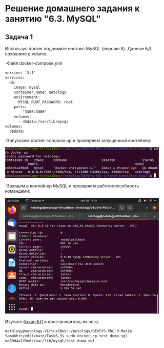 # Решение домашнего задания к занятию "6.3. MySQL"



## Задача 1

Используя docker поднимите инстанс MySQL (версию 8). Данные БД сохраните в volume.

-Файл docker-compose.yml

```
version: '3.1'
services:
  db:
    image: mysql
    container_name: netology
    environment:
      MYSQL_ROOT_PASSWORD: root
    ports:
      - "3306:3306"
    volumes:
      - dbdata:/var/lib/mysql
volumes:
  dbdata:
```
-Запускаем docker-compose up и проверяем запущенный контейнер:

![img.png](https://github.com/mksamm/DEVSYS-PDC-3-Maxim-Samokhin/blob/main/Task6-3/img/SQL31.PNG)

-Заходим в контейнер MySQL и проверяем работоспособность командами:

![img.png](https://github.com/mksamm/DEVSYS-PDC-3-Maxim-Samokhin/blob/main/Task6-3/img/SQL32.PNG)

Изучите [бэкап БД](https://github.com/netology-code/virt-homeworks/tree/master/06-db-03-mysql/test_data) и восстановитесь из него.

```
netology@netology-VirtualBox:~/netology/DEVSYS-PDC-3-Maxim-Samokhin/edit/main/Task6-3$ sudo docker cp test_dump.sql ed89d4a2d9ed:/var/lib/mysql/test_dump.sql
```
